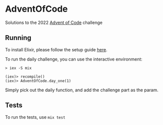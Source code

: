 # AdventOfCode

Solutions to the 2022 [Advent of Code](https://adventofcode.com/2022) challenge

## Running
To install Elixir, please follow the setup guide [here](https://elixir-lang.org/install.html).

To run the daily challenge, you can use the interactive environment:

```
> iex -S mix

(iex)> recompile()
(iex)> AdventOfCode.day_one(1)

```

Simply pick out the daily function, and add the challenge part as the param.

## Tests
To run the tests, use `mix test`



